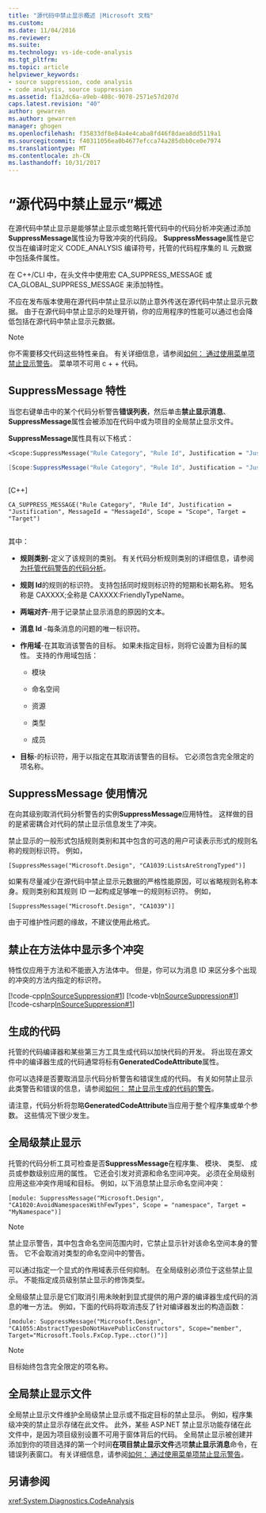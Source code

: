 ```yaml
---
title: "源代码中禁止显示概述 |Microsoft 文档"
ms.custom: 
ms.date: 11/04/2016
ms.reviewer: 
ms.suite: 
ms.technology: vs-ide-code-analysis
ms.tgt_pltfrm: 
ms.topic: article
helpviewer_keywords:
- source suppression, code analysis
- code analysis, source suppression
ms.assetid: f1a2dc6a-a9eb-408c-9078-2571e57d207d
caps.latest.revision: "40"
author: gewarren
ms.author: gewarren
manager: ghogen
ms.openlocfilehash: f35833df8e84a4e4caba8fd46f8daea8dd5119a1
ms.sourcegitcommit: f40311056ea0b4677efcca74a285dbb0ce0e7974
ms.translationtype: MT
ms.contentlocale: zh-CN
ms.lasthandoff: 10/31/2017
---
```

# <a name="in-source-suppression-overview"></a>“源代码中禁止显示”概述
在源代码中禁止显示是能够禁止显示或忽略托管代码中的代码分析冲突通过添加**SuppressMessage**属性设为导致冲突的代码段。 **SuppressMessage**属性是它仅当在编译时定义 CODE_ANALYSIS 编译符号，托管的代码程序集的 IL 元数据中包括条件属性。  
  
 在 C++/CLI 中，在头文件中使用宏 CA_SUPPRESS_MESSAGE 或 CA_GLOBAL_SUPPRESS_MESSAGE 来添加特性。  
  
 不应在发布版本使用在源代码中禁止显示以防止意外传送在源代码中禁止显示元数据。 由于在源代码中禁止显示的处理开销，你的应用程序的性能可以通过也会降低包括在源代码中禁止显示元数据。  
  
> [!NOTE]
>  你不需要移交代码这些特性亲自。 有关详细信息，请参阅[如何： 通过使用菜单项禁止显示警告](../code-quality/how-to-suppress-warnings-by-using-the-menu-item.md)。 菜单项不可用 c + + 代码。  
  
## <a name="suppressmessage-attribute"></a>SuppressMessage 特性  
 当您右键单击中的某个代码分析警告**错误列表**，然后单击**禁止显示消息**、 **SuppressMessage**属性会被添加在代码中或为项目的全局禁止显示文件。  
  
 **SuppressMessage**属性具有以下格式：  
  
```vb  
<Scope:SuppressMessage("Rule Category", "Rule Id", Justification = "Justification", MessageId = "MessageId", Scope = "Scope", Target = "Target")>  
```  
  
```csharp  
[Scope:SuppressMessage("Rule Category", "Rule Id", Justification = "Justification", MessageId = "MessageId", Scope = "Scope", Target = "Target")]  
  
```  
  
 [C++]  
  
```  
CA_SUPPRESS_MESSAGE("Rule Category", "Rule Id", Justification = "Justification", MessageId = "MessageId", Scope = "Scope", Target = "Target")  
  
```  
  
 其中：  
  
-   **规则类别**-定义了该规则的类别。 有关代码分析规则类别的详细信息，请参阅[为托管代码警告的代码分析](../code-quality/code-analysis-for-managed-code-warnings.md)。  
  
-   **规则 Id**的规则的标识符。 支持包括同时规则标识符的短期和长期名称。 短名称是 CAXXXX;全称是 CAXXXX:FriendlyTypeName。  
  
-   **两端对齐**-用于记录禁止显示消息的原因的文本。  
  
-   **消息 Id** -每条消息的问题的唯一标识符。  
  
-   **作用域**-在其取消该警告的目标。 如果未指定目标，则将它设置为目标的属性。 支持的作用域包括：  
  
    -   模块  
  
    -   命名空间  
  
    -   资源  
  
    -   类型  
  
    -   成员  
  
-   **目标**-的标识符，用于以指定在其取消该警告的目标。 它必须包含完全限定的项名称。  
  
## <a name="suppressmessage-usage"></a>SuppressMessage 使用情况  
 在向其级别取消代码分析警告的实例**SuppressMessage**应用特性。 这样做的目的是紧密耦合对代码的禁止显示信息发生了冲突。  
  
 禁止显示的一般形式包括规则类别和其中包含的可选的用户可读表示形式的规则名称的规则标识符。 例如，  
  
 `[SuppressMessage("Microsoft.Design", "CA1039:ListsAreStrongTyped")]`  
  
 如果有尽量减少在源代码中禁止显示元数据的严格性能原因，可以省略规则名称本身。规则类别和其规则 ID 一起构成足够唯一的规则标识符。 例如，  
  
 `[SuppressMessage("Microsoft.Design", "CA1039")]`  
  
 由于可维护性问题的缘故，不建议使用此格式。  
  
## <a name="suppressing-multiple-violations-within-a-method-body"></a>禁止在方法体中显示多个冲突  
 特性仅应用于方法和不能嵌入方法体中。 但是，你可以为消息 ID 来区分多个出现的冲突的方法内指定的标识符。  
  
 [!code-cpp[InSourceSuppression#1](../code-quality/codesnippet/CPP/in-source-suppression-overview_1.cpp)]
 [!code-vb[InSourceSuppression#1](../code-quality/codesnippet/VisualBasic/in-source-suppression-overview_1.vb)]
 [!code-csharp[InSourceSuppression#1](../code-quality/codesnippet/CSharp/in-source-suppression-overview_1.cs)]  
  
## <a name="generated-code"></a>生成的代码  
 托管的代码编译器和某些第三方工具生成代码以加快代码的开发。 将出现在源文件中的编译器生成的代码通常将标有**GeneratedCodeAttribute**属性。  
  
 你可以选择是否要取消显示代码分析警告和错误生成的代码。 有关如何禁止显示此类警告和错误的信息，请参阅[如何： 禁止显示生成的代码的警告](../code-quality/how-to-suppress-code-analysis-warnings-for-generated-code.md)。  
  
 请注意，代码分析将忽略**GeneratedCodeAttribute**当应用于整个程序集或单个参数。 这些情况下很少发生。  
  
## <a name="global-level-suppressions"></a>全局级禁止显示  
 托管的代码分析工具可检查是否**SuppressMessage**在程序集、 模块、 类型、 成员或参数级别应用的属性。 它还会引发对资源和命名空间冲突。 必须在全局级别应用这些冲突作用域和目标。 例如，以下消息禁止显示命名空间冲突：  
  
 `[module: SuppressMessage("Microsoft.Design", "CA1020:AvoidNamespacesWithFewTypes", Scope = "namespace", Target = "MyNamespace")]`  
  
> [!NOTE]
>  禁止显示警告，其中包含命名空间范围内时，它禁止显示针对该命名空间本身的警告。 它不会取消对类型的命名空间中的警告。  
  
 可以通过指定一个显式的作用域表示任何抑制。 在全局级别必须位于这些禁止显示。 不能指定成员级别禁止显示的修饰类型。  
  
 全局级禁止显示是它们取消引用未映射到显式提供的用户源的编译器生成代码的消息的唯一方法。 例如，下面的代码将取消违反了针对编译器发出的构造函数：  
  
 `[module: SuppressMessage("Microsoft.Design", "CA1055:AbstractTypesDoNotHavePublicConstructors", Scope="member", Target="Microsoft.Tools.FxCop.Type..ctor()")]`  
  
> [!NOTE]
>  目标始终包含完全限定的项名称。  
  
## <a name="global-suppression-file"></a>全局禁止显示文件  
 全局禁止显示文件维护全局级禁止显示或不指定目标的禁止显示。 例如，程序集级冲突的禁止显示存储在此文件。 此外，某些 ASP.NET 禁止显示功能存储在此文件中，是因为项目级别设置不可用于窗体背后的代码。 全局禁止显示被创建并添加到你的项目选择的第一个时间**在项目禁止显示文件**选项**禁止显示消息**命令，在错误列表窗口。 有关详细信息，请参阅[如何： 通过使用菜单项禁止显示警告](../code-quality/how-to-suppress-warnings-by-using-the-menu-item.md)。  
  
## <a name="see-also"></a>另请参阅  
 <xref:System.Diagnostics.CodeAnalysis>